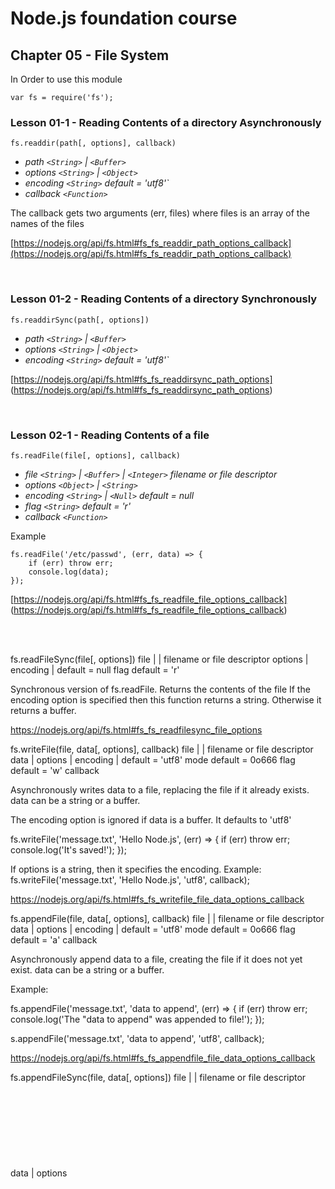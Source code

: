 # Node.js foundation course

## **Chapter 05 - File System**

In Order to use this module

    var fs = require('fs');

### Lesson 01-1 - Reading Contents of a directory Asynchronously

    fs.readdir(path[, options], callback)

* _path `<String>` | `<Buffer>`_<br>
* _options `<String>` | `<Object>`_<br>
* _encoding `<String>` default = 'utf8'`_<br>
* _callback `<Function>`_<br>

The callback gets two arguments (err, files) where files is an array of the names of the files

[https://nodejs.org/api/fs.html#fs_fs_readdir_path_options_callback](https://nodejs.org/api/fs.html#fs_fs_readdir_path_options_callback)

<br>

### Lesson 01-2 - Reading Contents of a directory Synchronously

    fs.readdirSync(path[, options])

* _path `<String>` | `<Buffer>`_<br>
* _options `<String>` | `<Object>`_<br>
* _encoding `<String>` default = 'utf8'`_<br>

[https://nodejs.org/api/fs.html#fs_fs_readdirsync_path_options]
(https://nodejs.org/api/fs.html#fs_fs_readdirsync_path_options)

<br>

### Lesson 02-1 - Reading Contents of a file

    fs.readFile(file[, options], callback)

* _file `<String>` | `<Buffer>` | `<Integer>` filename or file descriptor_<br>
* _options `<Object>` | `<String>`_<br>
* _encoding `<String>` | `<Null>` default = null_<br>
* _flag `<String>` default = 'r'_<br>
* _callback `<Function>`_<br>

Example

    fs.readFile('/etc/passwd', (err, data) => {
        if (err) throw err;
        console.log(data);
    });

[https://nodejs.org/api/fs.html#fs_fs_readfile_file_options_callback]
(https://nodejs.org/api/fs.html#fs_fs_readfile_file_options_callback)

<br>
<br>

fs.readFileSync(file[, options])
file <String> | <Buffer> | <Integer> filename or file descriptor
options <Object> | <String>
encoding <String> | <Null> default = null
flag <String> default = 'r'

Synchronous version of fs.readFile. Returns the contents of the file
If the encoding option is specified then this function returns a string. Otherwise it returns a buffer.

https://nodejs.org/api/fs.html#fs_fs_readfilesync_file_options



fs.writeFile(file, data[, options], callback)
file <String> | <Buffer> | <Integer> filename or file descriptor
data <String> | <Buffer>
options <Object> | <String>
encoding <String> | <Null> default = 'utf8'
mode <Integer> default = 0o666
flag <String> default = 'w'
callback <Function>

Asynchronously writes data to a file, replacing the file if it already exists. data can be a string or a buffer.

The encoding option is ignored if data is a buffer. It defaults to 'utf8'

fs.writeFile('message.txt', 'Hello Node.js', (err) => {
  if (err) throw err;
  console.log('It\'s saved!');
});

If options is a string, then it specifies the encoding. Example:
fs.writeFile('message.txt', 'Hello Node.js', 'utf8', callback);

https://nodejs.org/api/fs.html#fs_fs_writefile_file_data_options_callback



fs.appendFile(file, data[, options], callback)
file <String> | <Buffer> | <Number> filename or file descriptor
data <String> | <Buffer>
options <Object> | <String>
encoding <String> | <Null> default = 'utf8'
mode <Integer> default = 0o666
flag <String> default = 'a'
callback <Function>

Asynchronously append data to a file, creating the file if it does not yet exist. data can be a string or a buffer.

Example:

fs.appendFile('message.txt', 'data to append', (err) => {
  if (err) throw err;
  console.log('The "data to append" was appended to file!');
});

s.appendFile('message.txt', 'data to append', 'utf8', callback);

https://nodejs.org/api/fs.html#fs_fs_appendfile_file_data_options_callback



fs.appendFileSync(file, data[, options])
file <String> | <Buffer> | <Number> filename or file descriptor
data <String> | <Buffer>
options <Object> | <String>
encoding <String> | <Null> default = 'utf8'
mode <Integer> default = 0o666
flag <String> default = 'a'
The synchronous version of fs.appendFile(). Returns undefined.

https://nodejs.org/api/fs.html#fs_fs_appendfilesync_file_data_options


remove files
fs.unlinkSync(path)
path <String> | <Buffer>
https://nodejs.org/api/fs.html#fs_fs_unlinksync_path



fs.rename(oldPath, newPath, callback)
oldPath <String> | <Buffer>
newPath <String> | <Buffer>
callback <Function>

https://nodejs.org/api/fs.html#fs_fs_rename_oldpath_newpath_callback



fs.renameSync(oldPath, newPath)
oldPath <String> | <Buffer>
newPath <String> | <Buffer>

https://nodejs.org/api/fs.html#fs_fs_renamesync_oldpath_newpath



-----------------------------------------------------------------

stream

Writable streams

const myStream = getWritableStreamSomehow();
myStream.write('some data');
myStream.write('some more data');
myStream.end('done writing data');

https://nodejs.org/api/stream.html#stream_writable_streams


Readable streams

var stream = fs.createReadStream("./chat.log", "UTF-8");
stream.on("data", function(dataChunk){
  process.stdout.write(`chunks : ${dataChunk.length} |`);
  data += dataChunk;
  //console.log(data);
});
